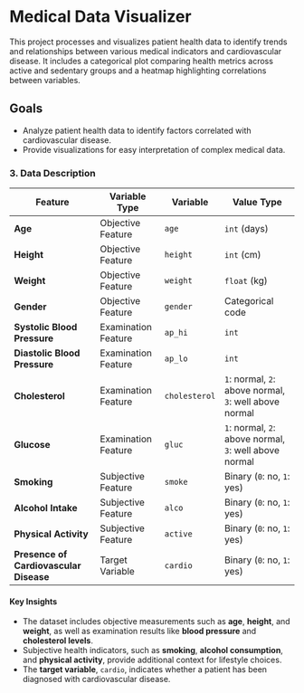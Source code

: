 # Medical Data Visualizer

This project processes and visualizes patient health data to identify trends and relationships between various medical indicators and cardiovascular disease. It includes a categorical plot comparing health metrics across active and sedentary groups and a heatmap highlighting correlations between variables.

## Goals
- Analyze patient health data to identify factors correlated with cardiovascular disease.
- Provide visualizations for easy interpretation of complex medical data.

### **3. Data Description**

| **Feature**                       | **Variable Type**      | **Variable**        | **Value Type**                                          |
|------------------------------------|------------------------|---------------------|--------------------------------------------------------|
| **Age**                           | Objective Feature      | `age`               | `int` (days)                                           |
| **Height**                        | Objective Feature      | `height`            | `int` (cm)                                            |
| **Weight**                        | Objective Feature      | `weight`            | `float` (kg)                                          |
| **Gender**                        | Objective Feature      | `gender`            | Categorical code                                       |
| **Systolic Blood Pressure**       | Examination Feature    | `ap_hi`             | `int`                                                 |
| **Diastolic Blood Pressure**      | Examination Feature    | `ap_lo`             | `int`                                                 |
| **Cholesterol**                   | Examination Feature    | `cholesterol`       | `1`: normal, `2`: above normal, `3`: well above normal |
| **Glucose**                       | Examination Feature    | `gluc`              | `1`: normal, `2`: above normal, `3`: well above normal |
| **Smoking**                       | Subjective Feature     | `smoke`             | Binary (`0`: no, `1`: yes)                            |
| **Alcohol Intake**                | Subjective Feature     | `alco`              | Binary (`0`: no, `1`: yes)                            |
| **Physical Activity**             | Subjective Feature     | `active`            | Binary (`0`: no, `1`: yes)                            |
| **Presence of Cardiovascular Disease** | Target Variable | `cardio`            | Binary (`0`: no, `1`: yes)                            |

#### **Key Insights**
- The dataset includes objective measurements such as **age**, **height**, and **weight**, as well as examination results like **blood pressure** and **cholesterol levels**.
- Subjective health indicators, such as **smoking**, **alcohol consumption**, and **physical activity**, provide additional context for lifestyle choices.
- The **target variable**, `cardio`, indicates whether a patient has been diagnosed with cardiovascular disease.
